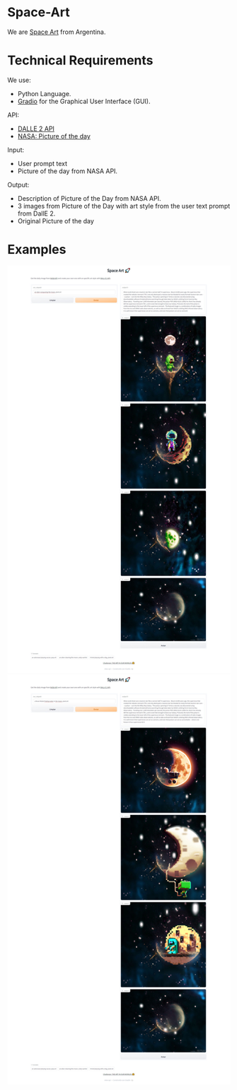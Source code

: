 # Space-Art
We are [Space Art](https://2022.spaceappschallenge.org/challenges/2022-challenges/art-worlds/teams/space-art-3/project) from Argentina.

# Technical Requirements

We use:
- Python Language.
- [Gradio](https://www.gradio.app/) for the Graphical User Interface (GUI).

API:
- [DALLE 2 API](https://openai.com/dall-e-2/)
- [NASA: Picture of the day](https://apod.nasa.gov/apod/astropix.html)

Input:
- User prompt text
- Picture of the day from NASA API.

Output:
- Description of Picture of the Day from NASA API.
- 3 images from Picture of the Day with art style from the user text prompt from DallE 2.
- Original Picture of the day


# Examples

![example_0.jpeg](example_0.jpeg)
![example_1.jpeg](example_1.jpeg)
